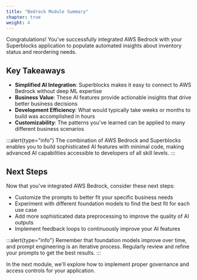 ```yaml
---
title: "Bedrock Module Summary"
chapter: true
weight: 4
---
```


Congratulations! You've successfully integrated AWS Bedrock with your Superblocks application to populate automated insights about inventory status and reordering needs.

## Key Takeaways

- **Simplified AI Integration**: Superblocks makes it easy to connect to AWS Bedrock without deep ML expertise
- **Business Value**: These AI features provide actionable insights that drive better business decisions
- **Development Efficiency**: What would typically take weeks or months to build was accomplished in hours
- **Customizability**: The patterns you've learned can be applied to many different business scenarios

:::alert{type="info"}
The combination of AWS Bedrock and Superblocks enables you to build sophisticated AI features with minimal code, making advanced AI capabilities accessible to developers of all skill levels.
:::

## Next Steps

Now that you've integrated AWS Bedrock, consider these next steps:

- Customize the prompts to better fit your specific business needs
- Experiment with different foundation models to find the best fit for each use case
- Add more sophisticated data preprocessing to improve the quality of AI outputs
- Implement feedback loops to continuously improve your AI features

:::alert{type="info"}
Remember that foundation models improve over time, and prompt engineering is an iterative process. Regularly review and refine your prompts to get the best results.
:::

In the next module, we'll explore how to implement proper governance and access controls for your application.
